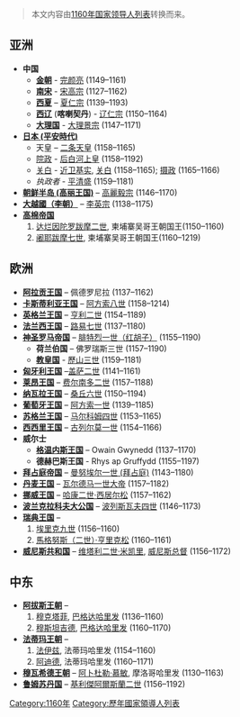 > 本文内容由[1160年国家领导人列表](https://zh.wikipedia.org/wiki/1160年国家领导人列表)转换而来。


## 亚洲

  - **中国**
      - **[金朝](../Page/金朝.md "wikilink")** - [完颜亮](https://zh.wikipedia.org/wiki/完颜亮 "wikilink") (1149–1161)
      - **[南宋](../Page/南宋.md "wikilink")** - [宋高宗](../Page/宋高宗.md "wikilink") (1127–1162)
      - **[西夏](../Page/西夏.md "wikilink")** – [夏仁宗](../Page/夏仁宗.md "wikilink") (1139–1193)
      - **[西辽](../Page/西辽.md "wikilink")** (**喀喇契丹**) - [辽仁宗](../Page/辽仁宗.md "wikilink") (1150–1164)
      - **[大理国](../Page/大理国.md "wikilink")** - [大理景宗](https://zh.wikipedia.org/wiki/段正兴 "wikilink") (1147–1171)
  - **[日本 (平安時代)](https://zh.wikipedia.org/wiki/平安時代 "wikilink")**
      - 天皇 – [二条天皇](https://zh.wikipedia.org/wiki/二条天皇 "wikilink") (1158–1165)
      - [院政](../Page/院政.md "wikilink") - [后白河上皇](https://zh.wikipedia.org/wiki/后白河天皇 "wikilink") (1158–1192)
      - [关白](https://zh.wikipedia.org/wiki/关白 "wikilink") - [近卫基实](https://zh.wikipedia.org/wiki/近卫基实 "wikilink"), [关白](https://zh.wikipedia.org/wiki/关白 "wikilink") (1158–1165); [摄政](https://zh.wikipedia.org/wiki/摄政 "wikilink") (1165–1166)
      - *执政者* - [平清盛](../Page/平清盛.md "wikilink") (1159–1181)
  - **[朝鲜半岛 (高丽王国)](../Page/高麗_\(918年－1392年\).md "wikilink")** – [高麗毅宗](../Page/高麗毅宗.md "wikilink") (1146–1170)
  - **[大越國（李朝）](../Page/李朝_\(越南\).md "wikilink")** – [李英宗](../Page/李英宗.md "wikilink") (1138–1175)
  - **[高棉帝国](../Page/高棉帝国.md "wikilink")**
    1.  [达烂因陀罗跋摩二世](https://zh.wikipedia.org/wiki/达烂因陀罗跋摩二世 "wikilink"), 柬埔寨吴哥王朝国王(1150–1160)
    2.  [阇耶跋摩七世](../Page/阇耶跋摩七世.md "wikilink"), 柬埔寨吴哥王朝国王(1160–1219)

## 欧洲

  - **[阿拉贡王国](../Page/阿拉贡王国.md "wikilink")** – 佩德罗尼拉 (1137–1162)
  - **[卡斯蒂利亚王国](../Page/卡斯蒂利亚王国.md "wikilink")** – [阿方索八世](../Page/阿方索八世_\(卡斯蒂利亚\).md "wikilink") (1158–1214)
  - **[英格兰王国](../Page/英格兰王国.md "wikilink")** – [亨利二世](../Page/亨利二世_\(英格兰\).md "wikilink") (1154–1189)
  - **[法兰西王国](https://zh.wikipedia.org/wiki/法兰西王国 "wikilink")** – [路易七世](../Page/路易七世_\(法兰西\).md "wikilink") (1137–1180)
  - **[神圣罗马帝国](../Page/神圣罗马帝国.md "wikilink")** – [腓特烈一世（红胡子）](../Page/腓特烈一世_\(神圣罗马帝国\).md "wikilink") (1155–1190)
      - **荷兰伯国** – 佛罗瑞斯三世 (1157–1190)
      - **[教皇国](../Page/教皇国.md "wikilink")** - [歷山三世](../Page/歷山三世.md "wikilink") (1159–1181)
  - **[匈牙利王国](../Page/匈牙利王国.md "wikilink")** –[盖萨二世](https://zh.wikipedia.org/wiki/盖萨二世 "wikilink") (1141–1161)
  - **[莱昂王国](../Page/莱昂王国.md "wikilink")** – [费尔南多二世](https://zh.wikipedia.org/wiki/费尔南多二世_\(莱昂\) "wikilink") (1157–1188)
  - **[纳瓦拉王国](https://zh.wikipedia.org/wiki/纳瓦拉王国 "wikilink")** – [桑丘六世](https://zh.wikipedia.org/wiki/桑乔六世_\(纳瓦拉\) "wikilink") (1150–1194)
  - **[葡萄牙王国](https://zh.wikipedia.org/wiki/葡萄牙王国 "wikilink")** – [阿方索一世](../Page/阿方索一世_\(葡萄牙\).md "wikilink") (1139–1185)
  - **[苏格兰王国](../Page/苏格兰王国.md "wikilink")** – [马尔科姆四世](../Page/马尔科姆四世.md "wikilink") (1153–1165)
  - **[西西里王国](https://zh.wikipedia.org/wiki/西西里王国 "wikilink")** – [古列尔莫一世](../Page/古列尔莫一世_\(西西里\).md "wikilink") (1154–1166)
  - **威尔士**
      - **[格温内斯王国](https://zh.wikipedia.org/wiki/格温内斯王国 "wikilink")** – Owain Gwynedd (1137–1170)
      - **德赫巴斯王国** - Rhys ap Gruffydd (1155–1197)
  - **[拜占庭帝国](../Page/拜占庭帝国.md "wikilink")** – [曼努埃尔一世 (拜占庭)](https://zh.wikipedia.org/wiki/曼努埃尔一世_\(拜占庭\) "wikilink") (1143–1180)
  - **[丹麦王国](https://zh.wikipedia.org/wiki/丹麦王国 "wikilink")** – [瓦尔德马一世大帝](https://zh.wikipedia.org/wiki/瓦尔德马一世大帝 "wikilink") (1157–1182)
  - **[挪威王国](https://zh.wikipedia.org/wiki/挪威王国 "wikilink")** – [哈康二世·西居尔松](https://zh.wikipedia.org/wiki/哈康二世·西居尔松 "wikilink") (1157–1162)
  - **[波兰克拉科夫大公国](https://zh.wikipedia.org/wiki/皮雅斯特王朝 "wikilink")** – [波列斯瓦夫四世](../Page/波列斯瓦夫四世.md "wikilink") (1146–1173)
  - **[瑞典王国](https://zh.wikipedia.org/wiki/瑞典王国 "wikilink")** –
    1.  [埃里克九世](../Page/埃里克九世.md "wikilink") (1156–1160)
    2.  [馬格努斯（二世）·亨里克松](https://zh.wikipedia.org/wiki/馬格努斯二世_\(瑞典\) "wikilink") (1160–1161)
  - **[威尼斯共和国](../Page/威尼斯共和国.md "wikilink")** – [维塔利二世·米凯里](https://zh.wikipedia.org/wiki/维塔利二世·米凯里 "wikilink"), [威尼斯总督](../Page/威尼斯总督.md "wikilink") (1156–1172)

## 中东

  - **[阿拔斯王朝](../Page/阿拔斯王朝.md "wikilink")** –
    1.  [穆克塔菲](https://zh.wikipedia.org/wiki/穆克塔菲 "wikilink"), [巴格达哈里发](../Page/哈里发.md "wikilink") (1136–1160)
    2.  [穆斯坦吉德](https://zh.wikipedia.org/wiki/穆斯坦吉德 "wikilink"), [巴格达哈里发](../Page/哈里发.md "wikilink") (1160–1170)
  - **[法蒂玛王朝](../Page/法蒂玛王朝.md "wikilink")** –
    1.  [法伊兹](https://zh.wikipedia.org/wiki/法伊兹 "wikilink"), 法蒂玛哈里发 (1154–1160)
    2.  [阿迪德](https://zh.wikipedia.org/wiki/阿迪德 "wikilink"), 法蒂玛哈里发 (1160–1171)
  - **[穆瓦希德王朝](../Page/穆瓦希德王朝.md "wikilink")** – [阿卜杜勒·慕敏](../Page/阿卜杜勒·慕敏.md "wikilink"), 摩洛哥哈里发 (1130–1163)
  - **[鲁姆苏丹国](https://zh.wikipedia.org/wiki/鲁姆苏丹国 "wikilink")** – [基利傑阿爾斯蘭二世](../Page/基利傑阿爾斯蘭二世.md "wikilink") (1156–1192)

[Category:1160年](https://zh.wikipedia.org/wiki/Category:1160年 "wikilink") [Category:歷年國家領導人列表](https://zh.wikipedia.org/wiki/Category:歷年國家領導人列表 "wikilink")